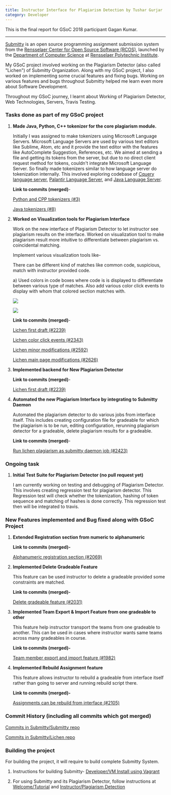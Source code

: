 ```yaml
---
title: Instructor Interface for Plagiarism Detection by Tushar Gurjar
category: Developer
---
```


This is the final report for GSoC 2018 participant Gagan Kumar.

-------------------

[Submitty](http://submitty.org) is an open source programming
assignment submission system from the 
[Rensselaer Center for Open Source Software (RCOS)](https://rcos.io/), 
launched by the
[Department of Computer Science](http://www.cs.rpi.edu/) at
[Rensselaer Polytechnic Institute](http://www.rpi.edu/).

My GSoC project involved working on the Plagiarism Detector (also called "Lichen") of Submitty Organization.
Along with my GSoC project, I also worked on implementing some crucial features and fixing bugs.
Working on various features and bugs throughout Submitty helped me learn even more about Software Development.

Throughout my GSoC journey, I learnt about Working of Plagiarism Detector, Web Technologies, Servers, Travis Testing.





### Tasks done as part of my GSoC project

1.  **Made Java, Python, C++ tokenizer for the core plagiarism module.**
	
	Initially I was assigned to make tokenizers using Microsoft Language Servers.
	Microsoft Language Servers are used by various text editors like Sublime, Atom, etc and it provide the text editor with the features like AutoComplete Suggestion, References, etc. We aimed at sending a file and getting its tokens from the server, but due to no direct client request method for tokens, couldn't integrate Microsoft Language Server.
	So finally made tokenizers similar to how language server do tokenization internally. This involved exploring codebase of [Cquery language server](https://github.com/cquery-project/cquery), [Palantir Language Server](https://github.com/palantir/python-language-server), and [Java Language Server](https://github.com/georgewfraser/vscode-javac).

	**Link to commits (merged)**-


	[Python and CPP tokenizers (#3)](https://github.com/Submitty/Lichen/commit/00348500a1fbd01f6a14d54d399f6e8f73034e9b)
	
	[Java tokenizers (#8)](https://github.com/Submitty/Lichen/commit/5dbf12720fcc41315e396ea4121bb52d3ea13e7f)

2.  **Worked on Visualization tools for Plagiarism Interface**
	
	Work on the new interface of Plagiarism Detector to let instructor see plagiarism results on the interface. Worked on visualization tool to make plagiarism result more intuitive to differentiate between  plagiarism vs. coincidental matching. 

	Implement various visualization tools like- 

	There can be different kind of matches like common code, suspicious, match with instructor provided code.

	a)  Used colors in code boxes where code is is displayed to differentiate between various type of matches. Also add various color click events to display with whom that colored section matches with.
	
	![](/images/lichen_interface.png)

	![](/images/lichen_color_click.png)	

	**Link to commits (merged)**-

	[Lichen first draft (#2239)](https://github.com/Submitty/Submitty/commit/2b6d91b0ac34df21d2991cb935656c90bb5cd9d7)

	[Lichen color click events (#2343)](https://github.com/Submitty/Submitty/commit/e90f935fa3fe082e762323ed569ccb915f9d7391)

	[Lichen minor modifications (#2592)](https://github.com/Submitty/Submitty/commit/b46f35a7a55f4c1636dc3e6981328d2bd440d764)

	[Lichen main page modifications (#2626)](https://github.com/Submitty/Submitty/commit/c75ade7210fc4e7794892c19417edc031f74259e)

	
3.	**Implemented backend for New Plagiarism Detector**
	
	**Link to commits (merged)**-

	[Lichen first draft (#2239)](https://github.com/Submitty/Submitty/commit/2b6d91b0ac34df21d2991cb935656c90bb5cd9d7)	

4.  **Automated the new Plagiarism Interface by integrating to Submitty Daemon**

	Automated the plagiarism detector to do various jobs from interface itself. This includes creating configuration file for gradeable for which the plagiarism is to be run, editing configuration, rerunning plagiarism detector for a gradeable, delete plagiarism results for a gradeable.

	**Link to commits (merged)**-

	[Run lichen plagiarism as submitty daemon job (#2423)](https://github.com/Submitty/Submitty/commit/fe7128093e69b809e53b93ae97c33dbee8c14612)


### Ongoing task 

1.  **Initial Test Suite for Plagiarism Detector (no pull request yet)**


	I am currently working on testing and debugging of Plagiarism Detector. This involves creating regression test for plagiarism detector. This Regression test will check whether the tokenization, hashing of token sequence and matching of hashes is done correctly. This regression test then will be integrated to travis.



### New Features implemented and Bug fixed along with GSoC Project

1.	**Extended Registration section from numeric to alphanumeric**
	
	**Link to commits (merged)-**

	[Alphanumeric registration section (#2069)](https://github.com/Submitty/Submitty/commit/3423da9ff01f7ff2f82c237d144b22a1d84b076f)

2.	**Implemented Delete Gradeable Feature**

	This feature can be used instructor to delete a gradeable provided some constraints are matched.

	**Link to commits (merged)-**

	[Delete gradeable feature  (#2031)](https://github.com/Submitty/Submitty/commit/09a2c9247980238763d3e3d71d46fe3796d9068a)

3. 	**Implemented Team Export & Import Feature from one gradeable to other**

	This feature help instructor transport the teams from one gradeable to another. This can be used in cases where instructor wants same teams across many gradeables in course.

	**Link to commits (merged)-**

	[Team member export and import feature (#1982)](https://github.com/Submitty/Submitty/commit/deafde544c23725880eb2a36887f4a8a812af518)

4.	**Implemented Rebuild Assignment feature**

	This feature allows instructor to rebuild a gradeable from interface itself rather than going to server and running rebuild script there.

	**Link to commits (merged)-**

	[Assignments can be rebuild from interface (#2105)](https://github.com/Submitty/Submitty/commit/33e60f59905e4f12888663448ad3411f7fc5a4f7)

### Commit History (including all commits which got merged)
	

[Commits in Submitty/Submitty repo](https://github.com/Submitty/Submitty/commits?author=tushargr)

[Commits in Submitty/Lichen repo](https://github.com/Submitty/Lichen/commits?author=tushargr)


### Building the project

For building the project, it will require to build complete Submitty System.

1.	Instructions for building Submitty- [Developer/VM Install using Vagrant](http://submitty.org/developer/vm_install_using_vagrant)

2.	For using Submitty and its Plagiarism Detector, follow instructions at [Welcome/Tutorial](https://submitty.org/index/tutorial) and [Instructor/Plagiarism Detection](http://submitty.org/instructor/plagiarism)

